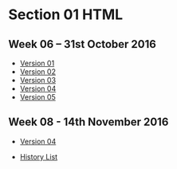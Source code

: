 Section 01 HTML
===============

Week 06 – 31st October 2016
---------------------------

- [Version 01](http://caoimhewa.github.io/john-baskerville/baskerville1.html)
- [Version 02](http://caoimhewa.github.io/john-baskerville/baskerville2.html)
- [Version 03](http://caoimhewa.github.io/john-baskerville/baskerville3.html)
- [Version 04](http://caoimhewa.github.io/john-baskerville/baskerville4.html)
- [Version 05](http://caoimhewa.github.io/john-baskerville/baskerville5.html)


Week 08 - 14th November 2016
----------------------------

- [Version 04](http://caoimhewa.github.io/john-baskerville/baskerville4.html)

- [History List](http://caoimhewa.github.io/john-baskerville/list.html)
